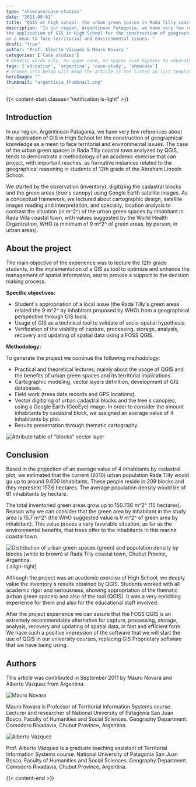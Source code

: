 ```yaml
---
type: "showcase/case-studies"
date: "2011-09-01"
title: "QGIS at high school: the urban green spaces in Rada Tilly coastal town, Chubut province, Argentina"
description: "In our region, Argentinean Patagonia, we have very few references about
the application of GIS in High School for the construction of geographical knowledge 
as a mean to face territorial and environmental issues. "
draft: "true"
author: "Prof. Alberto Vázquez & Mauro Novara "
categories: ['Case studies']
# Generic words only, no upper case, no spaces (use hyphens to separate words rather)
tags: ['education', 'argentina', 'case-study', 'showcase']
# Broken urls below will mean the article is not listed in list templates
heroImage: ""
thumbnail: "argentinia_thumbnail.png"
---
```


{{< content-start classes="notification is-light" >}}


## Introduction

In our region, Argentinean Patagonia, we have very few references about
the application of GIS in High School for the construction of
geographical knowledge as a mean to face territorial and environmental
issues. The case of the urban green spaces in Rada Tilly coastal town
analyzed by QGIS, tends to demonstrate a methodology of an academic
exercise that can project, with important reaches, as formative
instances related to the geographical reasoning in students of 12th
grade of the Abraham Lincoln School.

We started by the observation (inventory), digitizing the cadastral
blocks and the green areas (tree´s canopy) using Google Earth satellite
images. As a conceptual framework, we lectured about cartographic
design, satellite images reading and interpretation, and specially,
location analysis to contrast the situation (in m^2^) of the urban green
spaces by inhabitant in Rada Villa coastal town, with values suggested
by the World Health Organization, WHO (a minimum of 9 m^2^ of green
areas, by person, in urban areas).

## About the project

The main objective of the experience was to lecture the 12th grade
students, in the implementation of a GIS as tool to optimize and enhance
the management of spatial information, and to provide a support to the
decision making process.

**Specific objectives:**

-   Student´s appropriation of a local issue (the Rada Tilly´s green
    areas related the 9 m^2^ by inhabitant proposed by WHO) from a
    geographical perspective through GIS tools.
-   Usage of GIS as a technical tool to validate of socio-spatial
    hypothesis.
-   Verification of the viability of capture, processing, storage,
    analysis, recovery and updating of spatial data using a FOSS QGIS.

**Methodology:**

To generate the project we continue the following methodology:

-   Practical and theoretical lectures; mainly about the usage of QGIS
    and the benefits of urban green spaces and its territorial
    implications.
-   Cartographic modeling, vector layers definition, development of GIS
    databases.
-   Field work (trees data records and GPS locations).
-   Vector digitizing of urban cadastral blocks and the tree´s canopies,
    using a Google Earth (GeoEye) image. In order to consider the amount
    inhabitants by cadastral block, we assigned an average value of 4
    inhabitants by plot.
-   Results presentation through thematic cartography.

![Attribute table of "blocks" vector
layer](argentinia_chubut1.png)

## Conclusion

Based in the projection of an average value of 4 inhabitants by
cadastral plot, we estimated that the current (2010) urban population
Rada Tilly would go up to around 9.600 inhabitants. These people reside
in 209 blocks and they represent 157.6 hectares. The average population
density would be of 61 inhabitants by hectare.

The total inventoried green areas grow up to 150.736 m^2^ (15 hectares).
Reason why we can consider that the green area by inhabitant in the
study area is 15.7 m^2^ (the WHO suggested value is 9 m^2^ of green area
by inhabitant). This value proves a very favorable situation, as far as
the environmental benefits, that trees offer to the inhabitants in this
marine coastal town.

![Distribution of urban green spaces (green) and population density by
blocks (white to brown) at Rada Tilly coastal town, Chubut Provinc,
Argentina.](./images/argentinia_chubut2.png){.align-right}

Although the project was an academic exercise of High School, we deeply
value the inventory´s results obtained by QGIS. Students worked with all
academic rigor and seriousness, showing appropriation of the thematic
(urban green spaces) and also of the tool (QGIS). It was a very
enriching experience for them and also for the educational staff
involved.

After the project experience we can assure that the FOSS QGIS is an
extremely recommendable alternative for capture, processing, storage,
analysis, recovery and updating of spatial data, in fast and efficient
form. We have such a positive impression of the software that we will
start the use of QGIS in our university courses, replacing GIS
Proprietary software that we have being using.

## Authors

This article was contributed in September 2011 by Mauro Novara and
Alberto Vázquez from Argentina.

![Mauro Novara](argentinia_chubutaut1.png)

Mauro Novara is Professor of Territorial Information Systems course.
Lecturer and researcher of National University of Patagonia San Juan
Bosco, Faculty of Humanities and Social Sciences. Geography Department.
Comodoro Rivadavia, Chubut Province, Argentina.

![Alberto Vázquez](argentinia_chubutaut2.png)

Prof. Alberto Vázquez is a graduate teaching assistant of Territorial
Information Systems course. National University of Patagonia San Juan
Bosco, Faculty of Humanities and Social Sciences. Geography Department.
Comodoro Rivadavia, Chubut Province, Argentina.

{{< content-end >}}